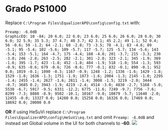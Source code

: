 # Grado PS1000
Replace `C:\Program Files\EqualizerAPO\config\config.txt` with:
```
Preamp: -6.0dB
GraphicEQ: 10 -84; 20 6.0; 22 6.0; 23 6.0; 25 6.0; 26 6.0; 28 6.0; 30 6.0; 32 5.9; 35 5.3; 37 4.7; 40 3.7; 42 3.1; 45 2.2; 49 1.1; 52 0.4; 56 -0.6; 59 -1.2; 64 -2.1; 68 -2.8; 73 -3.5; 78 -4.1; 83 -4.6; 89 -5.1; 95 -5.4; 102 -5.6; 109 -5.7; 117 -5.7; 125 -5.7; 134 -5.6; 143 -5.4; 153 -5.1; 164 -4.7; 175 -4.4; 188 -4.0; 201 -3.7; 215 -3.3; 230 -3.0; 246 -2.8; 263 -2.5; 282 -2.1; 301 -2.0; 323 -2.1; 345 -1.9; 369 -1.6; 395 -1.7; 423 -1.8; 452 -1.8; 484 -1.9; 518 -1.8; 554 -1.3; 593 -0.9; 635 -0.6; 679 -0.6; 726 -0.6; 777 -0.1; 832 -0.1; 890 -0.1; 952 0.0; 1019 -0.1; 1090 -0.3; 1167 -0.9; 1248 -1.2; 1336 -1.6; 1429 -1.8; 1529 -1.8; 1636 -1.3; 1751 -1.9; 1873 -1.6; 2004 -1.3; 2145 -1.0; 2295 -1.4; 2455 -1.4; 2627 -1.6; 2811 -1.4; 3008 -1.5; 3219 -2.0; 3444 -0.7; 3685 0.2; 3943 -1.9; 4219 -2.4; 4514 -3.0; 4830 -2.7; 5168 -5.0; 5530 -6.7; 5917 -9.5; 6331 -12.2; 6775 -11.6; 7249 -9.7; 7756 -7.6; 8299 -7.3; 8880 -8.9; 9502 -10.1; 10167 -9.0; 10879 -5.7; 11640 -2.0; 12455 -0.0; 13327 0.0; 14260 0.0; 15258 0.0; 16326 0.0; 17469 0.0; 18692 0.0; 20000 0.0
```
**OR** if using HeSuVi replace `C:\Program Files\EqualizerAPO\config\HeSuVi\eq.txt` and omit `Preamp: -6.0dB` and instead set Global volume in the UI for both channels to **-60**.
![](https://raw.githubusercontent.com/jaakkopasanen/AutoEq/master/results/Innerfidelity%202017/innerfidelity/onear/Grado%20PS1000/Grado%20PS1000.png)